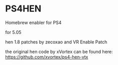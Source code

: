 # PS4HEN
Homebrew enabler for PS4

for 5.05 

hen 1.8 patches by zecoxao and VR Enable Patch

the original hen code by xVortex can be found here: https://github.com/xvortex/ps4-hen-vtx








